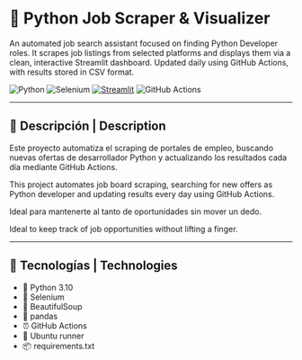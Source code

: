 # 🐍 Python Job Scraper & Visualizer
An automated job search assistant focused on finding Python Developer roles.
It scrapes job listings from selected platforms and displays them via a clean, interactive Streamlit dashboard.
Updated daily using GitHub Actions, with results stored in CSV format.

![Python](https://img.shields.io/badge/Python-3.10-blue.svg)
![Selenium](https://img.shields.io/badge/Automation-Selenium-informational)
[![Streamlit](https://img.shields.io/badge/Streamlit-powered-red?logo=streamlit&logoColor=white)](https://streamlit.io)
![GitHub Actions](https://github.com/dariomlopez/automation-job-search/actions/workflows/scraper.yml/badge.svg)

---

## 📌 Descripción | Description

Este proyecto automatiza el scraping de portales de empleo, buscando nuevas ofertas de desarrollador Python y actualizando los resultados cada día mediante GitHub Actions.

This project automates job board scraping, searching for new offers as Python developer and updating results every day using GitHub Actions.

Ideal para mantenerte al tanto de oportunidades sin mover un dedo.

Ideal to keep track of job opportunities without lifting a finger.

---

## 🧰 Tecnologías | Technologies

- 🐍 Python 3.10  
- 🧪 Selenium  
- 🍲 BeautifulSoup  
- 💾 pandas  
- ⏰ GitHub Actions  
- 🐧 Ubuntu runner  
- 📦 requirements.txt  

